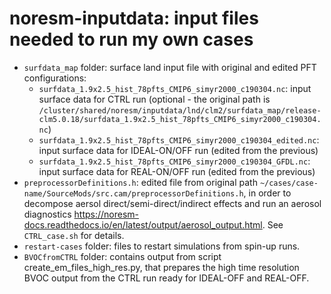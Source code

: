 # noresm-inputdata: input files needed to run my own cases

- `surfdata_map` folder: surface land input file with original and edited PFT configurations:
    - `surfdata_1.9x2.5_hist_78pfts_CMIP6_simyr2000_c190304.nc`: input surface data for CTRL run (optional - the original path is `/cluster/shared/noresm/inputdata/lnd/clm2/surfdata_map/release-clm5.0.18/surfdata_1.9x2.5_hist_78pfts_CMIP6_simyr2000_c190304.nc`)
    - `surfdata_1.9x2.5_hist_78pfts_CMIP6_simyr2000_c190304_edited.nc`: input surface data for IDEAL-ON/OFF run (edited from the previous)
    - `surfdata_1.9x2.5_hist_78pfts_CMIP6_simyr2000_c190304_GFDL.nc`: input surface data for REAL-ON/OFF run (edited from the previous)
- `preprocessorDefinitions.h`: edited file from original path `~/cases/case-name/SourceMods/src.cam/preprocessorDefinitions.h`, in order to decompose aersol direct/semi-direct/indirect effects and run an aerosol diagnostics https://noresm-docs.readthedocs.io/en/latest/output/aerosol_output.html. See `CTRL_case.sh` for details.
- `restart-cases` folder: files to restart simulations from spin-up runs.
- `BVOCfromCTRL` folder: contains output from script create_em_files_high_res.py, that prepares the high time resolution BVOC output from the CTRL run ready for IDEAL-OFF and REAL-OFF.